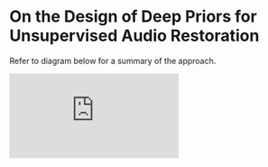# On the Design of Deep Priors for Unsupervised Audio Restoration
Refer to diagram below for a summary of the approach. 

![Proposed Approach for Unsupervised Audio Restoration](https://github.com/vivsivaraman/designaudiopriors/blob/master/block_diagram.pdf)
